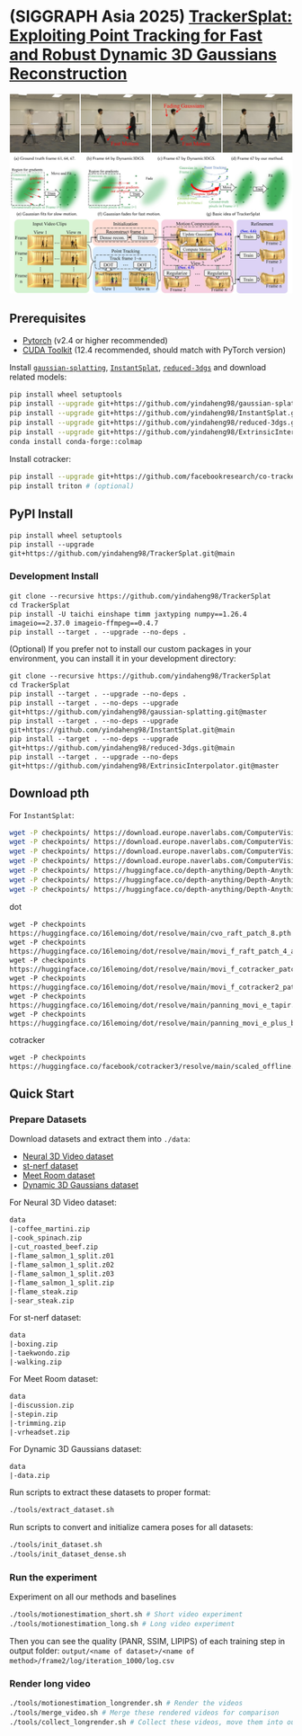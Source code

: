 # (SIGGRAPH Asia 2025) [TrackerSplat: Exploiting Point Tracking for Fast and Robust Dynamic 3D Gaussians Reconstruction](http://profile.yindaheng98.top/TrackerSplat2025SIGGRAPHAsia.pdf)

![](assets/RepresentativeImage.jpg)

## Prerequisites

* [Pytorch](https://pytorch.org/) (v2.4 or higher recommended)
* [CUDA Toolkit](https://developer.nvidia.com/cuda-12-4-0-download-archive) (12.4 recommended, should match with PyTorch version)

Install [`gaussian-splatting`](https://github.com/yindaheng98/gaussian-splatting), [`InstantSplat`](https://github.com/yindaheng98/InstantSplat), [`reduced-3dgs`](https://github.com/yindaheng98/reduced-3dgs) and download related models:

```sh
pip install wheel setuptools
pip install --upgrade git+https://github.com/yindaheng98/gaussian-splatting.git@master --no-build-isolation
pip install --upgrade git+https://github.com/yindaheng98/InstantSplat.git@main --no-build-isolation
pip install --upgrade git+https://github.com/yindaheng98/reduced-3dgs.git@main --no-build-isolation
pip install --upgrade git+https://github.com/yindaheng98/ExtrinsicInterpolator.git@master --no-build-isolation
conda install conda-forge::colmap
```

Install cotracker:

```sh
pip install --upgrade git+https://github.com/facebookresearch/co-tracker.git@main
pip install triton # (optional)
```

## PyPI Install

```shell
pip install wheel setuptools
pip install --upgrade git+https://github.com/yindaheng98/TrackerSplat.git@main
```

### Development Install

```shell
git clone --recursive https://github.com/yindaheng98/TrackerSplat
cd TrackerSplat
pip install -U taichi einshape timm jaxtyping numpy==1.26.4 imageio==2.37.0 imageio-ffmpeg==0.4.7
pip install --target . --upgrade --no-deps .
```

(Optional) If you prefer not to install our custom packages in your environment, you can install it in your development directory:

```shell
git clone --recursive https://github.com/yindaheng98/TrackerSplat
cd TrackerSplat
pip install --target . --upgrade --no-deps .
pip install --target . --no-deps --upgrade git+https://github.com/yindaheng98/gaussian-splatting.git@master
pip install --target . --no-deps --upgrade git+https://github.com/yindaheng98/InstantSplat.git@main
pip install --target . --no-deps --upgrade git+https://github.com/yindaheng98/reduced-3dgs.git@main
pip install --target . --upgrade --no-deps git+https://github.com/yindaheng98/ExtrinsicInterpolator.git@master
```

## Download pth

For `InstantSplat`:
```sh
wget -P checkpoints/ https://download.europe.naverlabs.com/ComputerVision/DUSt3R/DUSt3R_ViTLarge_BaseDecoder_224_linear.pth
wget -P checkpoints/ https://download.europe.naverlabs.com/ComputerVision/DUSt3R/DUSt3R_ViTLarge_BaseDecoder_512_linear.pth
wget -P checkpoints/ https://download.europe.naverlabs.com/ComputerVision/DUSt3R/DUSt3R_ViTLarge_BaseDecoder_512_dpt.pth
wget -P checkpoints/ https://download.europe.naverlabs.com/ComputerVision/MASt3R/MASt3R_ViTLarge_BaseDecoder_512_catmlpdpt_metric.pth
wget -P checkpoints/ https://huggingface.co/depth-anything/Depth-Anything-V2-Small/resolve/main/depth_anything_v2_vits.pth
wget -P checkpoints/ https://huggingface.co/depth-anything/Depth-Anything-V2-Base/resolve/main/depth_anything_v2_vitb.pth
wget -P checkpoints/ https://huggingface.co/depth-anything/Depth-Anything-V2-Large/resolve/main/depth_anything_v2_vitl.pth
```

dot
```shell
wget -P checkpoints https://huggingface.co/16lemoing/dot/resolve/main/cvo_raft_patch_8.pth
wget -P checkpoints https://huggingface.co/16lemoing/dot/resolve/main/movi_f_raft_patch_4_alpha.pth
wget -P checkpoints https://huggingface.co/16lemoing/dot/resolve/main/movi_f_cotracker_patch_4_wind_8.pth
wget -P checkpoints https://huggingface.co/16lemoing/dot/resolve/main/movi_f_cotracker2_patch_4_wind_8.pth
wget -P checkpoints https://huggingface.co/16lemoing/dot/resolve/main/panning_movi_e_tapir.pth
wget -P checkpoints https://huggingface.co/16lemoing/dot/resolve/main/panning_movi_e_plus_bootstapir.pth
```

cotracker
```shell
wget -P checkpoints https://huggingface.co/facebook/cotracker3/resolve/main/scaled_offline.pth
```

## Quick Start

### Prepare Datasets

Download datasets and extract them into `./data`:

* [Neural 3D Video dataset](https://github.com/facebookresearch/Neural_3D_Video/releases/tag/v1.0)
* [st-nerf dataset](https://hkustconnect-my.sharepoint.com/:f:/g/personal/xliufe_connect_ust_hk/EjqArjZxmmtDplj_IrwlUq0BMUyG69zr5YqXFBxgku4rRQ?e=n2fSBs)
* [Meet Room dataset](https://drive.google.com/drive/folders/1lNmQ6_ykyKjT6UKy-SnqWoSlI5yjh3l_)
* [Dynamic 3D Gaussians dataset](https://omnomnom.vision.rwth-aachen.de/data/Dynamic3DGaussians/data.zip)

For Neural 3D Video dataset:
```
data
|-coffee_martini.zip
|-cook_spinach.zip
|-cut_roasted_beef.zip
|-flame_salmon_1_split.z01
|-flame_salmon_1_split.z02
|-flame_salmon_1_split.z03
|-flame_salmon_1_split.zip
|-flame_steak.zip
|-sear_steak.zip
```

For st-nerf dataset:
```
data
|-boxing.zip
|-taekwondo.zip
|-walking.zip
```

For Meet Room dataset:
```
data
|-discussion.zip
|-stepin.zip
|-trimming.zip
|-vrheadset.zip
```

For Dynamic 3D Gaussians dataset:
```
data
|-data.zip
```

Run scripts to extract these datasets to proper format:
```sh
./tools/extract_dataset.sh
```

Run scripts to convert and initialize camera poses for all datasets:
```sh
./tools/init_dataset.sh
./tools/init_dataset_dense.sh
```

### Run the experiment

Experiment on all our methods and baselines
```sh
./tools/motionestimation_short.sh # Short video experiment
./tools/motionestimation_long.sh # Long video experiment
```

Then you can see the quality (PANR, SSIM, LIPIPS) of each training step in output folder: `output/<name of dataset>/<name of method>/frame2/log/iteration_1000/log.csv`

### Render long video

```sh
./tools/motionestimation_longrender.sh # Render the videos
./tools/merge_video.sh # Merge these rendered videos for comparison
./tools/collect_longrender.sh # Collect these videos, move them into output/collected_videos
```